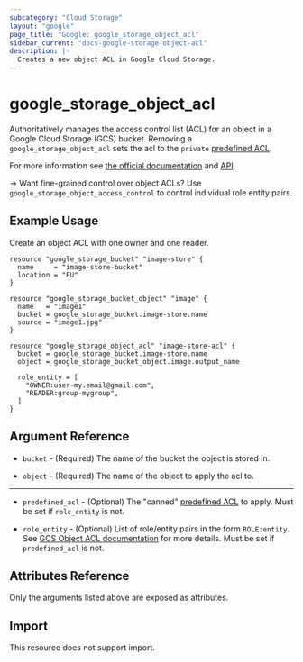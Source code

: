 ```yaml
---
subcategory: "Cloud Storage"
layout: "google"
page_title: "Google: google_storage_object_acl"
sidebar_current: "docs-google-storage-object-acl"
description: |-
  Creates a new object ACL in Google Cloud Storage.
---
```


# google\_storage\_object\_acl

Authoritatively manages the access control list (ACL) for an object in a Google
Cloud Storage (GCS) bucket. Removing a `google_storage_object_acl` sets the
acl to the `private` [predefined ACL](https://cloud.google.com/storage/docs/access-control#predefined-acl).

For more information see
[the official documentation](https://cloud.google.com/storage/docs/access-control/lists) 
and 
[API](https://cloud.google.com/storage/docs/json_api/v1/objectAccessControls).

-> Want fine-grained control over object ACLs? Use `google_storage_object_access_control` to control individual
role entity pairs.

## Example Usage

Create an object ACL with one owner and one reader.

```hcl
resource "google_storage_bucket" "image-store" {
  name     = "image-store-bucket"
  location = "EU"
}

resource "google_storage_bucket_object" "image" {
  name   = "image1"
  bucket = google_storage_bucket.image-store.name
  source = "image1.jpg"
}

resource "google_storage_object_acl" "image-store-acl" {
  bucket = google_storage_bucket.image-store.name
  object = google_storage_bucket_object.image.output_name

  role_entity = [
    "OWNER:user-my.email@gmail.com",
    "READER:group-mygroup",
  ]
}
```

## Argument Reference

* `bucket` - (Required) The name of the bucket the object is stored in.

* `object` - (Required) The name of the object to apply the acl to.

- - -

* `predefined_acl` - (Optional) The "canned" [predefined ACL](https://cloud.google.com/storage/docs/access-control#predefined-acl) to apply. Must be set if `role_entity` is not.

* `role_entity` - (Optional) List of role/entity pairs in the form `ROLE:entity`. See [GCS Object ACL documentation](https://cloud.google.com/storage/docs/json_api/v1/objectAccessControls) for more details.
Must be set if `predefined_acl` is not.

## Attributes Reference

Only the arguments listed above are exposed as attributes.

## Import

This resource does not support import.
